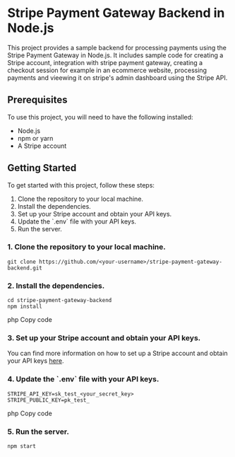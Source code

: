   <body>
    <h1>Stripe Payment Gateway Backend in Node.js</h1>
  

<p>This project provides a sample backend for processing payments using the Stripe Payment Gateway in Node.js. It includes sample code for creating a Stripe account, integration with stripe payment gateway, creating a checkout session for example in an ecommerce website, processing payments and vieewing it on stripe's admin dashboard using the Stripe API.</p>

<h2>Prerequisites</h2>

<p>To use this project, you will need to have the following installed:</p>

<ul>
  <li>Node.js</li>
  <li>npm or yarn</li>
  <li>A Stripe account</li>
</ul>

<h2>Getting Started</h2>

<p>To get started with this project, follow these steps:</p>

<ol>
  <li>Clone the repository to your local machine.</li>
  <li>Install the dependencies.</li>
  <li>Set up your Stripe account and obtain your API keys.</li>
  <li>Update the `.env` file with your API keys.</li>
  <li>Run the server.</li>
</ol>

<h3>1. Clone the repository to your local machine.</h3>

<pre><code>git clone https://github.com/&lt;your-username&gt;/stripe-payment-gateway-backend.git</code></pre>

<h3>2. Install the dependencies.</h3>

<pre><code>cd stripe-payment-gateway-backend
npm install</code></pre>

php
Copy code
<h3>3. Set up your Stripe account and obtain your API keys.</h3>

<p>You can find more information on how to set up a Stripe account and obtain your API keys <a href="https://stripe.com/docs/keys">here</a>.</p>

<h3>4. Update the `.env` file with your API keys.</h3>

<pre><code>STRIPE_API_KEY=sk_test_&lt;your_secret_key&gt;
STRIPE_PUBLIC_KEY=pk_test_<your_publishable_key></code></pre>

php
Copy code
<h3>5. Run the server.</h3>

<pre><code>npm start</code></pre>
 
